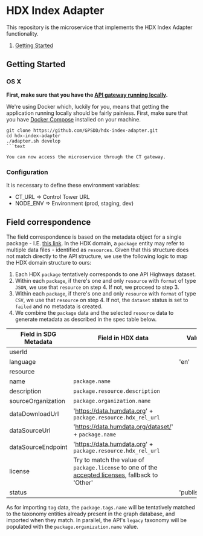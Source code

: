 # HDX Index Adapter


This repository is the microservice that implements the HDX Index Adapter functionality.

1. [Getting Started](#getting-started)

## Getting Started

### OS X

**First, make sure that you have the [API gateway running
locally](https://github.com/control-tower/control-tower).**

We're using Docker which, luckily for you, means that getting the
application running locally should be fairly painless. First, make sure
that you have [Docker Compose](https://docs.docker.com/compose/install/)
installed on your machine.

```
git clone https://github.com/GPSDD/hdx-index-adapter.git
cd hdx-index-adapter
./adapter.sh develop
```text

You can now access the microservice through the CT gateway.

```

### Configuration

It is necessary to define these environment variables:

* CT_URL => Control Tower URL
* NODE_ENV => Environment (prod, staging, dev)

## Field correspondence

The field correspondence is based on the metadata object for a single package - I.E. [this link](https://data.humdata.org/api/3/action/package_show?id=141121-sierra-leone-health-facilities).
In the HDX domain, a `package` entity may refer to multiple data files - identified as `resources`. 
Given that this structure does not match directly to the API structure, we use the following logic to map the HDX domain structure to ours:

1. Each HDX `package` tentatively corresponds to one API Highways dataset.
2. Within each `package`, if there's one and only `resource` with `format` of type `JSON`, we use that `resource` on step 4. If not, we proceed to step 3.
3. Within each `package`, if there's one and only `resource` with `format` of type `CSV`, we use that `resource` on step 4. If not, the `dataset` status is set to `failed` and no metadata is created.
4. We combine the `package` data and the selected `resource` data to generate metadata as described in the spec table below. 

| Field in SDG Metadata     | Field in HDX data     | Value         |
|---------------------------|-----------------------|---------------|
| userId                    |                       |               |
| language                  |                       | 'en'          |
| resource                  |                       |               |
| name                      | `package.name`        |               |
| description               | `package.resource.description`        | |
| sourceOrganization        | `package.organization.name`           | |
| dataDownloadUrl           | 'https://data.humdata.org' + `package.resource.hdx_rel_url` | |
| dataSourceUrl             | 'https://data.humdata.org/dataset/' + `package.name`        | |
| dataSourceEndpoint        | 'https://data.humdata.org' + `package.resource.hdx_rel_url` | |
| license                   | Try to match the value of `package.license` to one of the [accepted licenses](https://data.world/license-help), fallback to 'Other'  | |
| status                    |                       | 'published'   |


As for importing `tag` data, the `package.tags.name` will be tentatively matched to the taxonomy entities already present in the graph database, and imported when they match.
In parallel, the API's `legacy` taxonomy will be populated with the `package.organization.name` value. 
